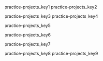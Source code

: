 practice-projects_key1
practice-projects_key2


practice-projects_key3
practice-projects_key4



practice-projects_key5



practice-projects_key6


practice-projects_key7


practice-projects_key8
practice-projects_key9
